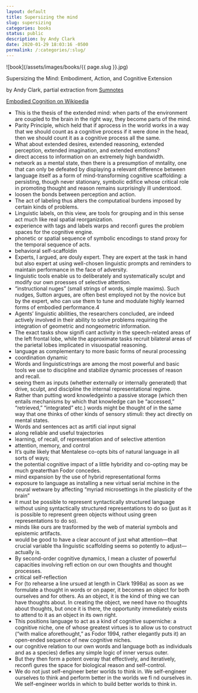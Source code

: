 ```yaml
---
layout: default
title: Supersizing the mind
slug: supersizing
categories: books
status: public
description: by Andy Clark
date: 2020-01-29 18:03:16 -0500
permalink: /:categories/:slug/
---
```

![book](/assets/images/books/{{ page.slug }}.jpg)

Supersizing the Mind: Embodiment, Action, and Cognitive Extension

by Andy Clark, partial extraction from [Sumnotes](https://www.sumnotes.net/viewer.php)

[Embodied Cognition on Wikipedia](https://en.wikipedia.org/wiki/Embodied_cognition)

- This is the thesis of the extended mind: when parts of the environment are coupled to the brain in the right way, they become parts of the mind.
- Parity Principle, which held that if aprocess in the world works in a way that we should count as a cognitive process if it were done in the head, then we should count it as a cognitive process all the same.
- What about extended desires, extended reasoning, extended perception, extended imagination, and extended emotions?
- direct access to information on an extremely high bandwidth.
- network as a mental state, then there is a presumption of mntality, one that can only be defeated by displaying a relevant difference between
- language itself as a form of mind-transforming cognitive scaffolding: a persisting, though never stationary, symbolic edifice whose critical role in promoting thought and reason remains surprisingly ill understood.
- loosen the bonds between perception and action.
- The act of labeling thus alters the computatioal burdens imposed by certain kinds of problems.
- Linguistic labels, on this view, are tools for grouping and in this sense act much like real spatial reorganization.
- experience with tags and labels warps and reconfi gures the problem spaces for the cognitive engine.
- phonetic or spatial sequence of symbolic encodings to stand proxy for the temporal sequence of acts.
- behavioral self-scaffoldin
- Experts, I argued, are douly expert. They are expert at the task in hand but also expert at using well-chosen linguistic prompts and reminders to maintain performance in the face of adversity.
- linguistic tools enable us to deliberately and systematically sculpt and modify our own proesses of selective attention.
- “instructional nuges” (small strings of words, simple maxims). Such nudges, Sutton argues, are often best employed not by the novice but by the expert, who can use them to tune and modulate highly learned forms of embodied performance.4
- Agents’ linguistic abilities, the researchers concluded, are indeed actively involved in their ability to solve problems requiring the integration of geometric and nongeometric information.
- The exact tasks show signifi cant activity in the speech-related areas of the left frontal lobe, while the approximate tasks recruit bilateral areas of the parietal lobes implicated in visuospatial reasoning.
- language as complementary to more basic forms of neural processing
- coordination dynamic
- Words and linguisticstrings are among the most powerful and basic tools we use to discipline and stabilize dynamic processes of reason and recall.
- seeing them as inputs (whether externally or internally generated) that drive, sculpt, and discipline the internal representational regime.
- Rather than putting word knowledgeinto a passive storage (which then entails mechanisms by which that knowledge can be “accessed,” “retrieved,” “integrated” etc.) words might be thought of in the same way that one thinks of other kinds of sensory stimuli: they act directly on mental states.
- Words and sentences act as artifi cial input signal
- along reliable and useful trajectories
- learning, of recall, of representation and of selective attention
- attention, memory, and control
- It’s quite likely that Mentalese co-opts bits of natural language in all sorts of ways;
- the potential cognitive impact of a little hybridity and co-opting may be much greaterthan Fodor concedes.
- mind expansion by the use of hybrid representational forms
- exposure to language as installing a new virtual serial mchine in the neural wetware by affecting “myriad microsettings in the plasticity of the brain”
- it must be possible to represent syntactically structured language without using syntactically structured representations to do so (just as it is possible to represent green objects without using green representations to do so).
- minds like ours are trasformed by the web of material symbols and epistemic artifacts.
- would be good to have a clear account of just what attention—that crucial variable tha linguistic scaffolding seems so potently to adjust—actually is.
- By second-order cognitive dynamics, I mean a cluster of powerful capacities involving refl ection on our own thoughts and thought processes.
- critical self-reflection
- For (to rehearse a line ursued at length in Clark 1998a) as soon as we formulate a thought in words or on paper, it becomes an object for both ourselves and for others. As an object, it is the kind of thing we can have thoughts about. In creating the object, we need have no thoughts about thoughts, but once it is there, the opportunity immediately exists to attend to it as an object in its own right.
- This positions language to act as a kind of cognitive superniche: a cognitive niche, one of whose greatest virtues is to allow us to construct (“with malice aforethought,” as Fodor 1994, rather elegantly puts it) an open-ended sequence of new cognitive niches.
- our cognitive relation to our own words and language both as individuals and as a species) defies any simple logic of inner versus outer.
- But they then form a potent overay that effectively, and iteratively, reconfi gures the space for biological reason and self-control.
- We do not just self-engineer beter worlds to think in. We self-engineer ourselves to think and perform better in the worlds we fi nd ourselves in. We self-engineer worlds in which to build better worlds to think in.
